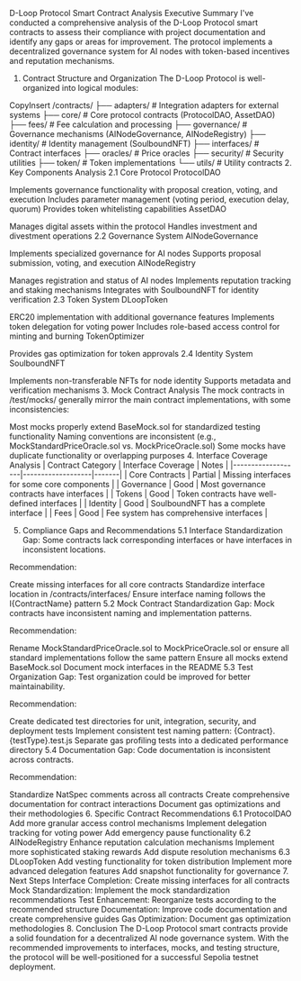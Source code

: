 D-Loop Protocol Smart Contract Analysis
Executive Summary
I've conducted a comprehensive analysis of the D-Loop Protocol smart contracts to assess their compliance with project documentation and identify any gaps or areas for improvement. The protocol implements a decentralized governance system for AI nodes with token-based incentives and reputation mechanisms.

1. Contract Structure and Organization
The D-Loop Protocol is well-organized into logical modules:

CopyInsert
/contracts/
├── adapters/         # Integration adapters for external systems
├── core/             # Core protocol contracts (ProtocolDAO, AssetDAO)
├── fees/             # Fee calculation and processing
├── governance/       # Governance mechanisms (AINodeGovernance, AINodeRegistry)
├── identity/         # Identity management (SoulboundNFT)
├── interfaces/       # Contract interfaces
├── oracles/          # Price oracles
├── security/         # Security utilities
├── token/            # Token implementations
└── utils/            # Utility contracts
2. Key Components Analysis
2.1 Core Protocol
ProtocolDAO

Implements governance functionality with proposal creation, voting, and execution
Includes parameter management (voting period, execution delay, quorum)
Provides token whitelisting capabilities
AssetDAO

Manages digital assets within the protocol
Handles investment and divestment operations
2.2 Governance System
AINodeGovernance

Implements specialized governance for AI nodes
Supports proposal submission, voting, and execution
AINodeRegistry

Manages registration and status of AI nodes
Implements reputation tracking and staking mechanisms
Integrates with SoulboundNFT for identity verification
2.3 Token System
DLoopToken

ERC20 implementation with additional governance features
Implements token delegation for voting power
Includes role-based access control for minting and burning
TokenOptimizer

Provides gas optimization for token approvals
2.4 Identity System
SoulboundNFT

Implements non-transferable NFTs for node identity
Supports metadata and verification mechanisms
3. Mock Contract Analysis
The mock contracts in /test/mocks/ generally mirror the main contract implementations, with some inconsistencies:

Most mocks properly extend BaseMock.sol for standardized testing functionality
Naming conventions are inconsistent (e.g., MockStandardPriceOracle.sol vs. MockPriceOracle.sol)
Some mocks have duplicate functionality or overlapping purposes
4. Interface Coverage Analysis
| Contract Category | Interface Coverage | Notes | |-------------------|-------------------|-------| | Core Contracts | Partial | Missing interfaces for some core components | | Governance | Good | Most governance contracts have interfaces | | Tokens | Good | Token contracts have well-defined interfaces | | Identity | Good | SoulboundNFT has a complete interface | | Fees | Good | Fee system has comprehensive interfaces |

5. Compliance Gaps and Recommendations
5.1 Interface Standardization
Gap: Some contracts lack corresponding interfaces or have interfaces in inconsistent locations.

Recommendation:

Create missing interfaces for all core contracts
Standardize interface location in /contracts/interfaces/
Ensure interface naming follows the I{ContractName} pattern
5.2 Mock Contract Standardization
Gap: Mock contracts have inconsistent naming and implementation patterns.

Recommendation:

Rename MockStandardPriceOracle.sol to MockPriceOracle.sol or ensure all standard implementations follow the same pattern
Ensure all mocks extend BaseMock.sol
Document mock interfaces in the README
5.3 Test Organization
Gap: Test organization could be improved for better maintainability.

Recommendation:

Create dedicated test directories for unit, integration, security, and deployment tests
Implement consistent test naming pattern: {Contract}.{testType}.test.js
Separate gas profiling tests into a dedicated performance directory
5.4 Documentation
Gap: Code documentation is inconsistent across contracts.

Recommendation:

Standardize NatSpec comments across all contracts
Create comprehensive documentation for contract interactions
Document gas optimizations and their methodologies
6. Specific Contract Recommendations
6.1 ProtocolDAO
Add more granular access control mechanisms
Implement delegation tracking for voting power
Add emergency pause functionality
6.2 AINodeRegistry
Enhance reputation calculation mechanisms
Implement more sophisticated staking rewards
Add dispute resolution mechanisms
6.3 DLoopToken
Add vesting functionality for token distribution
Implement more advanced delegation features
Add snapshot functionality for governance
7. Next Steps
Interface Completion: Create missing interfaces for all contracts
Mock Standardization: Implement the mock standardization recommendations
Test Enhancement: Reorganize tests according to the recommended structure
Documentation: Improve code documentation and create comprehensive guides
Gas Optimization: Document gas optimization methodologies
8. Conclusion
The D-Loop Protocol smart contracts provide a solid foundation for a decentralized AI node governance system. With the recommended improvements to interfaces, mocks, and testing structure, the protocol will be well-positioned for a successful Sepolia testnet deployment.